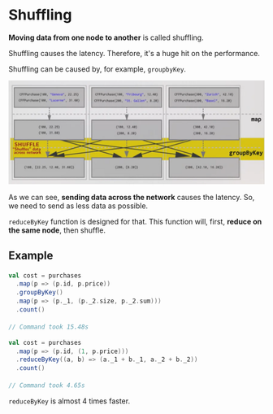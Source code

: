 # Shuffling

**Moving data from one node to another** is called shuffling.

Shuffling causes the latency. Therefore, it's a huge hit on the performance.

Shuffling can be caused by, for example, `groupbyKey`.

![groupbykey-shuffle](./img/groupbykey-shuffle.png)

As we can see, **sending data across the network** causes the latency. So, we need to send as less data as possible.

`reduceByKey` function is designed for that. This function will, first, **reduce on the same node**, then shuffle.

## Example

```scala
val cost = purchases
  .map(p => (p.id, p.price))
  .groupByKey()
  .map(p => (p._1, (p._2.size, p._2.sum)))
  .count()

// Command took 15.48s
```

```scala
val cost = purchases
  .map(p => (p.id, (1, p.price)))
  .reduceByKey((a, b) => (a._1 + b._1, a._2 + b._2))
  .count()

// Command took 4.65s
```

`reduceByKey` is almost 4 times faster.
